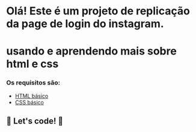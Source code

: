 # Olá! Este é um projeto de replicação da page de login do instagram.
# usando e aprendendo mais sobre html e css

### Os requisitos são:

* [HTML básico](https://www.w3schools.com/html/)
* [CSS básico](https://developer.mozilla.org/pt-BR/docs/Web/CSS)

## 🚀 Let's code! 🚀
